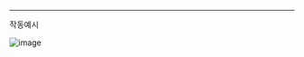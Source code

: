 
---
작동예시


![image](https://github.com/user-attachments/assets/0522868c-3d8f-4a8f-a187-2c60f3e9db41)

